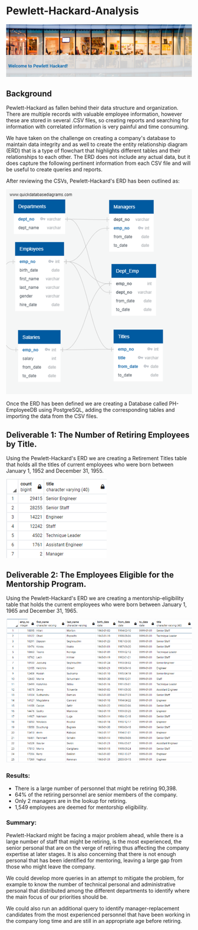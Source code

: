 # Pewlett-Hackard-Analysis

![](Welcome.PNG)

## Background
Pewlett-Hackard as fallen behind their data structure and organization. There are multiple records with valuable employee information, however these are stored in several .CSV files, so creating reports and searching for information with correlated information is very painful and time consuming.

We have taken on the challenge on creating a company's database to maintain data integrity and as well to create the entity relationship diagram (ERD) that is a type of flowchart that highlights different tables and their relationships to each other. The ERD does not include any actual data, but it does capture the following pertinent information from each CSV file and will be useful to create queries and reports.

After reviewing the CSVs, Pewlett-Hackard's ERD has been outlined as:

![](EmployeeDB.png)


Once the ERD has been defined we are creating a Database called PH-EmployeeDB using PostgreSQL, adding the corresponding tables and importing the data from the CSV files.

## Deliverable 1: The Number of Retiring Employees by Title.

Using the Pewlett-Hackard's ERD we are creating a Retirement Titles table that holds all the titles of current employees who were born between January 1, 1952 and December 31, 1955. 

![](Retiring_Titles.PNG)

## Deliverable 2: The Employees Eligible for the Mentorship Program.

Using the Pewlett-Hackard's ERD we are creating a mentorship-eligibility table that holds the current employees who were born between January 1, 1965 and December 31, 1965.

![](mentorship_eligibilty.PNG)

### Results:

- There is a large number of personnel that might be retiring 90,398.
- 64% of the retiring personnel are senior members of the company.
- Only 2 managers are in the lookup for retiring.
- 1,549 employees are deemed for mentorship eligibility.

### Summary:

Pewlett-Hackard might be facing a major problem ahead, while there is a large number of staff that might be retiring, is the most experienced, the senior personal that are on the verge of retiring thus affecting the company expertise at later stages.
It is also concerning that there is not enough personal that has been identified for mentoring, leaving a large gap from those who might leave the company.

We could develop more queries in an attempt to mitigate the problem, for example to know the number of technical personal and administrative personal that distributed among the different departments to identify where the main focus of our priorities should be.

We could also run an additional query to identify manager-replacement candidates from the most experienced personnel that have been working in the company long time and are still in an appropriate age before retiring.



